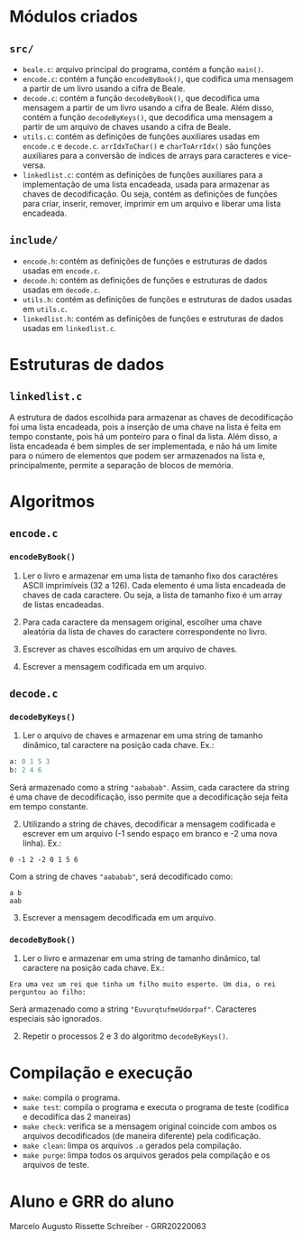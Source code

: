 <!-- Arquivo LEIAME contendo nome e GRR do aluno,
texto explicando resumidamente os módulos criados,
as estruturas de dados e os algoritmos usados.  -->

<!-- Marcelo Augusto Rissette Schreiber - 20220063 -->

# Módulos criados

## `src/`

- `beale.c`: arquivo principal do programa, contém a função `main()`.
- `encode.c`: contém a função `encodeByBook()`, que codifica uma mensagem
  a partir de um livro usando a cifra de Beale.
- `decode.c`: contém a função `decodeByBook()`, que decodifica uma mensagem
  a partir de um livro usando a cifra de Beale. Além disso, contém a função
  `decodeByKeys()`, que decodifica uma mensagem a partir de um arquivo de chaves
  usando a cifra de Beale.
- `utils.c`: contém as definições de funções auxiliares usadas em `encode.c`
  e `decode.c`. `arrIdxToChar()` e `charToArrIdx()` são funções auxiliares para a
  conversão de índices de arrays para caracteres e vice-versa.
- `linkedlist.c`: contém as definições de funções auxiliares para a implementação
  de uma lista encadeada, usada para armazenar as chaves de decodificação.
  Ou seja, contém as definições de funções para criar, inserir, remover, imprimir
  em um arquivo e liberar uma lista encadeada.

## `include/`

- `encode.h`: contém as definições de funções e estruturas de dados usadas em `encode.c`.
- `decode.h`: contém as definições de funções e estruturas de dados usadas em `decode.c`.
- `utils.h`: contém as definições de funções e estruturas de dados usadas em `utils.c`.
- `linkedlist.h`: contém as definições de funções e
  estruturas de dados usadas em `linkedlist.c`.

# Estruturas de dados

## `linkedlist.c`

A estrutura de dados escolhida para armazenar as chaves de decodificação foi uma
lista encadeada, pois a inserção de uma chave na lista é feita em tempo
constante, pois há um ponteiro para o final da lista. Além disso, a lista encadeada é bem simples de ser implementada,
e não há um limite para o número de elementos que podem ser armazenados na lista
e, principalmente, permite a separação de blocos de memória.

# Algoritmos

## `encode.c`

### `encodeByBook()`

1. Ler o livro e armazenar em uma lista de tamanho fixo dos caractéres
   ASCII imprimíveis (32 a 126). Cada elemento é uma lista encadeada de chaves
   de cada caractere. Ou seja, a lista de tamanho fixo é um array de listas encadeadas.

2. Para cada caractere da mensagem original, escolher uma chave aleatória da
   lista de chaves do caractere correspondente no livro.

3. Escrever as chaves escolhidas em um arquivo de chaves.

4. Escrever a mensagem codificada em um arquivo.

## `decode.c`

### `decodeByKeys()`

1. Ler o arquivo de chaves e armazenar em uma string de tamanho dinâmico,
   tal caractere na posição cada chave. Ex.:

```python
a: 0 1 5 3
b: 2 4 6
```

Será armazenado como a string `"aababab"`. Assim, cada caractere da string é uma
chave de decodificação, isso permite que a decodificação seja feita em tempo constante.

2. Utilizando a string de chaves, decodificar a mensagem codificada e escrever
   em um arquivo (-1 sendo espaço em branco e -2 uma nova linha). Ex.:

```text
0 -1 2 -2 0 1 5 6
```

Com a string de chaves `"aababab"`, será decodificado como:

```text
a b
aab
```

3. Escrever a mensagem decodificada em um arquivo.

### `decodeByBook()`

1. Ler o livro e armazenar em uma string de tamanho dinâmico, tal caractere na
   posição cada chave. Ex.:

```text
Era uma vez um rei que tinha um filho muito esperto. Um dia, o rei perguntou ao filho:
```

Será armazenado como a string `"EuvurqtufmeUdorpaf"`. Caracteres especiais são ignorados.

2. Repetir o processos 2 e 3 do algoritmo `decodeByKeys()`.

# Compilação e execução

- `make`: compila o programa.
- `make test`: compila o programa e executa o programa de teste (codifica e
  decodifica das 2 maneiras)
- `make check`: verifica se a mensagem original coincide com ambos os arquivos
  decodificados (de maneira diferente) pela codificação.
- `make clean`: limpa os arquivos `.o` gerados pela compilação.
- `make purge`: limpa todos os arquivos gerados pela compilação e
  os arquivos de teste.

<!-- Para compilar o programa, basta executar o comando `make` na pasta
 raiz do projeto. Pode-se testar o programa executando o comando `make test`
  na pasta raiz do projeto e `make check` para verificar se a mensagem original
  coincide com ambos os arquivos decodificados (de maneira diferente)
  pela codificação. Para limpar os arquivos `.o` gerados pela compilação,
  basta executar o comando `make clean` na pasta raiz do projeto e `make purge`
  para limpar todos os arquivos gerados pela compilação e os arquivos de teste. -->

# Aluno e GRR do aluno

Marcelo Augusto Rissette Schreiber - GRR20220063

